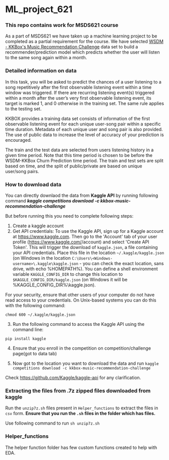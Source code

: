 # ML_project_621
### This repo contains work for MSDS621 course 
As a part of MSDS621 we have taken up a machine learning project to be completed as a partial requirement for the course.
We have selected [WSDM - KKBox's Music Recommendation Challenge](https://www.kaggle.com/c/kkbox-music-recommendation-challenge) data set to build a recommender/prediction model which predicts whether the user will listen to the same song again within a month.

### Detailed information on data
In this task, you will be asked to predict the chances of a user listening to a song repetitively after the first observable listening event within a time window was triggered. If there are recurring listening event(s) triggered within a month after the user’s very first observable listening event, its target is marked 1, and 0 otherwise in the training set. The same rule applies to the testing set.

KKBOX provides a training data set consists of information of the first observable listening event for each unique user-song pair within a specific time duration. Metadata of each unique user and song pair is also provided. The use of public data to increase the level of accuracy of your prediction is encouraged.

The train and the test data are selected from users listening history in a given time period. Note that this time period is chosen to be before the WSDM-KKBox Churn Prediction time period. The train and test sets are split based on time, and the split of public/private are based on unique user/song pairs.


### How to download data
You can directly downlaod the data from **Kaggle API** by running following command ***kaggle competitions download -c kkbox-music-recommendation-challenge***

But before running this you need to complete following steps:
1. Create a kaggle account
2. Get API credentials: To use the Kaggle API, sign up for a Kaggle account at https://www.kaggle.com. Then go to the 'Account' tab of your user profile (https://www.kaggle.com/<username>/account) and select 'Create API Token'. This will trigger the download of `kaggle.json`, a file containing your API credentials. Place this file in the location `~/.kaggle/kaggle.json` (on Windows in the location `C:\Users\<Windows-username>\.kaggle\kaggle.json` - you can check the exact location, sans drive, with echo %HOMEPATH%). You can define a shell environment variable `KAGGLE_CONFIG_DIR` to change this location to `$KAGGLE_CONFIG_DIR/kaggle.json` (on Windows it will be %KAGGLE_CONFIG_DIR%\kaggle.json).
  
  For your security, ensure that other users of your computer do not have read access to your credentials. On Unix-based systems you can do this with the following command:
  
  `chmod 600 ~/.kaggle/kaggle.json`
  
  3. Run the following command to access the Kaggle API using the command line:

`pip install kaggle`

4. Ensure that you enroll in the competition on competition/challenge page(got to data tab)

5. Now got to the location you want to download the data and run `kaggle competitions download -c kkbox-music-recommendation-challenge`

Check https://github.com/Kaggle/kaggle-api for any clarification.



### Extracting the files from .7z zipped files downloaded from kaggle
Run the `unzip7z.sh` files present in `Helper_functions` to extract the files in `csv` form. **Ensure that you run the `.sh` files in the folder which has files.**

Use following command to run `sh unzip7z.sh`

### Helper_functions
The helper function folder has few custom functions created to help with EDA.
